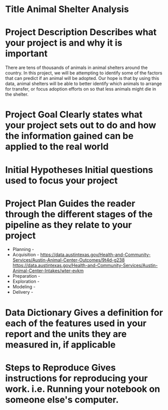 # Title Animal Shelter Analysis


# Project Description Describes what your project is and why it is important

There are tens of thousands of animals in animal shelters around the country. In this project, we will be attempting to identify some of the factors that can predict if an animal will be adopted. Our hope is that by using this data, animal shelters will be able to better identify which animals to arrange for transfer, or focus adoption efforts on so that less animals might die in the shelter.


# Project Goal Clearly states what your project sets out to do and how the information gained can be applied to the real world



# Initial Hypotheses Initial questions used to focus your project


# Project Plan Guides the reader through the different stages of the pipeline as they relate to your project

- Planning - 
- Acquisition - https://data.austintexas.gov/Health-and-Community-Services/Austin-Animal-Center-Outcomes/9t4d-g238
https://data.austintexas.gov/Health-and-Community-Services/Austin-Animal-Center-Intakes/wter-evkm
- Preparation -  
- Exploration - 
- Modeling - 
- Delivery - 


# Data Dictionary Gives a definition for each of the features used in your report and the units they are measured in, if applicable


# Steps to Reproduce Gives instructions for reproducing your work. i.e. Running your notebook on someone else's computer.